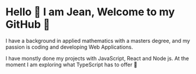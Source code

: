 # Hello :wave: I am Jean, Welcome to my GitHub :hugs:

I have a background in applied mathematics with a masters degree, and my passion is coding and developing Web Applications.

I have monstly done my projects with JavaScript, React and Node js. At the moment I am exploring what TypeScript has to offer :slightly_smiling_face:
